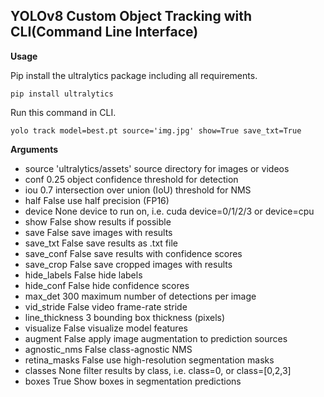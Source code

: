 ## YOLOv8 Custom Object Tracking with CLI(Command Line Interface)

**Usage**

Pip install the ultralytics package including all requirements.  

    pip install ultralytics  

Run this command in CLI.  

    yolo track model=best.pt source='img.jpg' show=True save_txt=True  

**Arguments**

- source	'ultralytics/assets'	source directory for images or videos
- conf	0.25	object confidence threshold for detection
- iou	0.7	intersection over union (IoU) threshold for NMS
- half	False	use half precision (FP16)
- device	None	device to run on, i.e. cuda device=0/1/2/3 or device=cpu
- show	False	show results if possible
- save	False	save images with results
- save_txt	False	save results as .txt file
- save_conf	False	save results with confidence scores
- save_crop	False	save cropped images with results
- hide_labels	False	hide labels
- hide_conf	False	hide confidence scores
- max_det	300	maximum number of detections per image
- vid_stride	False	video frame-rate stride
- line_thickness	3	bounding box thickness (pixels)
- visualize	False	visualize model features
- augment	False	apply image augmentation to prediction sources
- agnostic_nms	False	class-agnostic NMS
- retina_masks	False	use high-resolution segmentation masks
- classes	None	filter results by class, i.e. class=0, or class=[0,2,3]
- boxes True Show boxes in segmentation predictions

